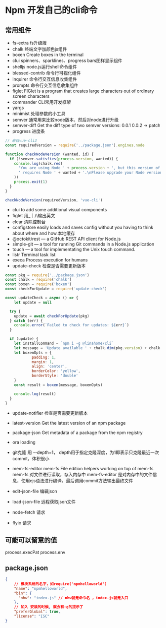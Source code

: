 # Npm 开发自己的cli命令

## 常用组件
+ fs-extra fs升级版
+ chalk 终端文字加颜色js组件
+ boxen Create boxes in the terminal
+ clui spinners、sparklines、progress bars图样显示组件
+ shelljs node.js运行shell命令组件
+ blessed-contrib 命令行可视化组件
+ lnquirer 命令行交互信息收集组件
+ prompts 命令行交互信息收集组件
+ figlet FIGlet is a program that creates large characters out of ordinary screen characters
+ commander CLI常用开发框架
+ yargs
+ minimist 处理参数的小工具
+ semver 通常用来比较node版本，然后对node进行升级
+ semver-diff Get the diff type of two semver versions: 0.0.1 0.0.2 → patch
+ progress 进度条
```javascript
// 来自vue-cli3
const requiredVersion = require('../package.json').engines.node

function checkNodeVersion (wanted, id) {
  if (!semver.satisfies(process.version, wanted)) {
    console.log(chalk.red(
      'You are using Node ' + process.version + ', but this version of ' + id +
      ' requires Node ' + wanted + '.\nPlease upgrade your Node version.'
    ))
    process.exit(1)
  }
}

checkNodeVersion(requiredVersion, 'vue-cli')
```
+ clui to add some additional visual components
+ figlet 用_｜/\输出英文
+ clear 清除控制台
+ configstore  easily loads and saves config without you having to think about where and how.本地缓存
+ @octokit/rest — a GitHub REST API client for Node.js
+ simple-git — a tool for running Git commands in a Node.js application
+ touch — a tool for implementating the Unix touch command.
+ listr Terminal task list
+ execa Process execution for humans
+ update-check 检查是否需要更新版本
```javascript
const pkg = require('../package.json')
const chalk = require('chalk')
const boxen = require('boxen')
const checkForUpdate = require('update-check')

const updateCheck = async () => {
	let update = null

  try {
    update = await checkForUpdate(pkg)
  } catch (err) {
    console.error(`Failed to check for updates: ${err}`)
  }

  if (update) {
    let installCommand = `npm i -g @linahome/cli`
    let message = 'Update available ' + chalk.dim(pkg.version) + chalk.reset(' → ') + chalk.green(update.latest) + ' \nRun ' + chalk.cyan(installCommand) + ' to update'
    let boxenOpts = {
			padding: 1,
			margin: 1,
			align: 'center',
			borderColor: 'yellow',
			borderStyle: 'double'
    }
    const result = boxen(message, boxenOpts)

    console.log(result)
  }
}
```
+ update-notifier 检查是否需要更新版本
+ latest-version Get the latest version of an npm package
+ package-json Get metadata of a package from the npm registry
+ ora loading

+ git克隆 用 --depth=1， depth用于指定克隆深度，为1即表示只克隆最近一次commit，体积很小
+ mem-fs-editor  mem-fs  File edition helpers working on top of mem-fs
 mem-fs  对文件进行读取，存入内存中
 mem-fs-editor 是对内存中的文件信息，使用ejs语法进行编译。最后调用commit方法输出最终文件
+ edit-json-file 编辑json
+ load-json-file 远程获取json文件
+ node-fetch 请求
+ flyio 请求


## 可能可以留意的值
process.execPat
process.env

## package.json
```json
{
    // 模块系统的名字，如require('npmhelloworld')
    "name": "npmhelloworld",
    "bin": {
      "nhw": "index.js" // nhw就是命令名 ，index.js就是入口
    },
    // 加入 安装的时候, 就会有-g的提示了
    "preferGlobal": true,
    "license": "ISC"
}
```